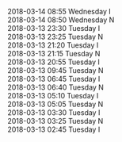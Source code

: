 2018-03-14 08:55 Wednesday  I  
2018-03-14 08:50 Wednesday  N  
2018-03-13 23:30 Tuesday  I  
2018-03-13 23:25 Tuesday  N  
2018-03-13 21:20 Tuesday  I  
2018-03-13 21:15 Tuesday  N  
2018-03-13 20:55 Tuesday  I  
2018-03-13 09:45 Tuesday  N  
2018-03-13 06:45 Tuesday  I  
2018-03-13 06:40 Tuesday  N  
2018-03-13 05:10 Tuesday  I  
2018-03-13 05:05 Tuesday  N  
2018-03-13 03:30 Tuesday  I  
2018-03-13 03:25 Tuesday  N  
2018-03-13 02:45 Tuesday  I  
